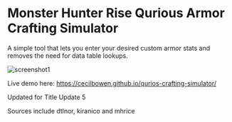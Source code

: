 # Monster Hunter Rise Qurious Armor Crafting Simulator

A simple tool that lets you enter your desired custom armor stats and removes the need for data table lookups.

![screenshot1](https://i.imgur.com/WSisRJu.png)

Live demo here: https://cecilbowen.github.io/qurios-crafting-simulator/

Updated for Title Update 5

Sources include dtlnor, kiranico and mhrice
